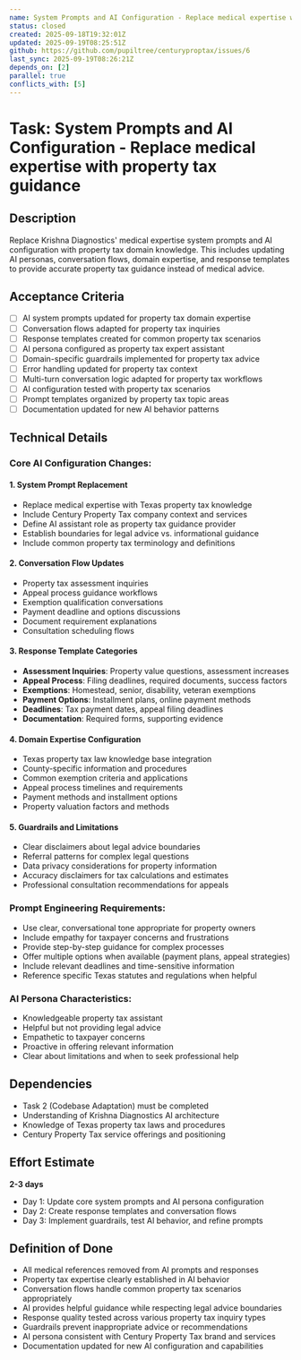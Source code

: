 ```yaml
---
name: System Prompts and AI Configuration - Replace medical expertise with property tax guidance
status: closed
created: 2025-09-18T19:32:01Z
updated: 2025-09-19T08:25:51Z
github: https://github.com/pupiltree/centuryproptax/issues/6
last_sync: 2025-09-19T08:26:21Z
depends_on: [2]
parallel: true
conflicts_with: [5]
---
```


# Task: System Prompts and AI Configuration - Replace medical expertise with property tax guidance

## Description

Replace Krishna Diagnostics' medical expertise system prompts and AI configuration with property tax domain knowledge. This includes updating AI personas, conversation flows, domain expertise, and response templates to provide accurate property tax guidance instead of medical advice.

## Acceptance Criteria

- [ ] AI system prompts updated for property tax domain expertise
- [ ] Conversation flows adapted for property tax inquiries
- [ ] Response templates created for common property tax scenarios
- [ ] AI persona configured as property tax expert assistant
- [ ] Domain-specific guardrails implemented for property tax advice
- [ ] Error handling updated for property tax context
- [ ] Multi-turn conversation logic adapted for property tax workflows
- [ ] AI configuration tested with property tax scenarios
- [ ] Prompt templates organized by property tax topic areas
- [ ] Documentation updated for new AI behavior patterns

## Technical Details

### Core AI Configuration Changes:

#### 1. System Prompt Replacement
- Replace medical expertise with Texas property tax knowledge
- Include Century Property Tax company context and services
- Define AI assistant role as property tax guidance provider
- Establish boundaries for legal advice vs. informational guidance
- Include common property tax terminology and definitions

#### 2. Conversation Flow Updates
- Property tax assessment inquiries
- Appeal process guidance workflows
- Exemption qualification conversations
- Payment deadline and options discussions
- Document requirement explanations
- Consultation scheduling flows

#### 3. Response Template Categories
- **Assessment Inquiries**: Property value questions, assessment increases
- **Appeal Process**: Filing deadlines, required documents, success factors
- **Exemptions**: Homestead, senior, disability, veteran exemptions
- **Payment Options**: Installment plans, online payment methods
- **Deadlines**: Tax payment dates, appeal filing deadlines
- **Documentation**: Required forms, supporting evidence

#### 4. Domain Expertise Configuration
- Texas property tax law knowledge base integration
- County-specific information and procedures
- Common exemption criteria and applications
- Appeal process timelines and requirements
- Payment methods and installment options
- Property valuation factors and methods

#### 5. Guardrails and Limitations
- Clear disclaimers about legal advice boundaries
- Referral patterns for complex legal questions
- Data privacy considerations for property information
- Accuracy disclaimers for tax calculations and estimates
- Professional consultation recommendations for appeals

### Prompt Engineering Requirements:

- Use clear, conversational tone appropriate for property owners
- Include empathy for taxpayer concerns and frustrations
- Provide step-by-step guidance for complex processes
- Offer multiple options when available (payment plans, appeal strategies)
- Include relevant deadlines and time-sensitive information
- Reference specific Texas statutes and regulations when helpful

### AI Persona Characteristics:
- Knowledgeable property tax assistant
- Helpful but not providing legal advice
- Empathetic to taxpayer concerns
- Proactive in offering relevant information
- Clear about limitations and when to seek professional help

## Dependencies

- Task 2 (Codebase Adaptation) must be completed
- Understanding of Krishna Diagnostics AI architecture
- Knowledge of Texas property tax laws and procedures
- Century Property Tax service offerings and positioning

## Effort Estimate

**2-3 days**

- Day 1: Update core system prompts and AI persona configuration
- Day 2: Create response templates and conversation flows
- Day 3: Implement guardrails, test AI behavior, and refine prompts

## Definition of Done

- All medical references removed from AI prompts and responses
- Property tax expertise clearly established in AI behavior
- Conversation flows handle common property tax scenarios appropriately
- AI provides helpful guidance while respecting legal advice boundaries
- Response quality tested across various property tax inquiry types
- Guardrails prevent inappropriate advice or recommendations
- AI persona consistent with Century Property Tax brand and services
- Documentation updated for new AI configuration and capabilities
